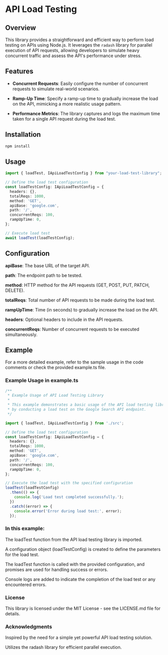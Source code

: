 # API Load Testing

## Overview

This library provides a straightforward and efficient way to perform load testing on APIs using Node.js. It leverages the `radash` library for parallel execution of API requests, allowing developers to simulate heavy concurrent traffic and assess the API's performance under stress.

## Features

- **Concurrent Requests**: Easily configure the number of concurrent requests to simulate real-world scenarios.
  
- **Ramp-Up Time**: Specify a ramp-up time to gradually increase the load on the API, mimicking a more realistic usage pattern.

- **Performance Metrics**: The library captures and logs the maximum time taken for a single API request during the load test.

## Installation

```bash
npm install
```

## Usage
```ts
import { loadTest, IApiLoadTestConfig } from "your-load-test-library";

// Define the load test configuration
const loadTestConfig: IApiLoadTestConfig = {
  headers: {},
  totalReqs: 1000,
  method: 'GET',
  apiBase: 'google.com',
  path: '/',
  concurrentReqs: 100,
  rampUpTime: 0,
};

// Execute load test
await loadTest(loadTestConfig);
```

## Configuration
**apiBase**: The base URL of the target API.

**path**: The endpoint path to be tested.

**method**: HTTP method for the API requests (GET, POST, PUT, PATCH, DELETE).

**totalReqs**: Total number of API requests to be made during the load test.

**rampUpTime**: Time (in seconds) to gradually increase the load on the API.

**headers**: Optional headers to include in the API requests.

**concurrentReqs**: Number of concurrent requests to be executed simultaneously.

## Example
For a more detailed example, refer to the sample usage in the code comments or check the provided example.ts file.

### Example Usage in example.ts
```ts
/**
 * Example Usage of API Load Testing Library
 * 
 * This example demonstrates a basic usage of the API load testing library
 * by conducting a load test on the Google Search API endpoint.
 */

import { loadTest, IApiLoadTestConfig } from './src';

// Define the load test configuration
const loadTestConfig: IApiLoadTestConfig = {
  headers: {},
  totalReqs: 1000,
  method: 'GET',
  apiBase: 'google.com',
  path: '/',
  concurrentReqs: 100,
  rampUpTime: 0,
};

// Execute the load test with the specified configuration
loadTest(loadTestConfig)
  .then(() => {
    console.log('Load test completed successfully.');
  })
  .catch((error) => {
    console.error('Error during load test:', error);
  });

```
### In this example:

The loadTest function from the API load testing library is imported.

A configuration object (loadTestConfig) is created to define the parameters for the load test.

The loadTest function is called with the provided configuration, and promises are used for handling success or errors.

Console logs are added to indicate the completion of the load test or any encountered errors.

### License
This library is licensed under the MIT License - see the LICENSE.md file for details.

### Acknowledgments
Inspired by the need for a simple yet powerful API load testing solution.

Utilizes the radash library for efficient parallel execution.
